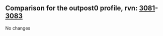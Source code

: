 ## Comparison for the outpost0 profile, rvn: [3081](https://github.com/PRO100KatYT/FortniteProfileRevisions/tree/main/profiles/outpost0/3081%20outpost0.json)-[3083](https://github.com/PRO100KatYT/FortniteProfileRevisions/tree/main/profiles/outpost0/3083%20outpost0.json)

No changes
